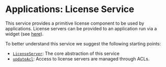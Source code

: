 # Applications: License Service

This service provides a primitive license component to be used by applications. License servers can be provided to an 
application run via a widget (see [here](../app-store-service/wiki/apps.md)).

To better understand this service we suggest the following starting points:

- [`LicenseServer`](./wiki/api/dk.sdu.cloud.app.license.api/-license-server/index.md): The core abstraction of this 
  service
- [`updateAcl`](./wiki/api/dk.sdu.cloud.app.license.api/-app-license-descriptions/update-acl.md): Access to license 
  servers are managed through ACLs.
